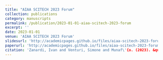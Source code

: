 ```yaml
---
title: "AIAA SCITECH 2023 Forum"
collection: publications
category: manuscripts
permalink: /publication/2023-01-01-aiaa-scitech-2023-forum
excerpt: ''
date: 2023-01-01
venue: 'AIAA SCITECH 2023 Forum'
slidesurl: 'http://academicpages.github.io/files/aiaa-scitech-2023-forum_slides.pdf'
paperurl: 'http://academicpages.github.io/files/aiaa-scitech-2023-forum.pdf'
citation: 'Zanardi, Ivan and Venturi, Simone and Munaf\'{o. (2023). &quot;AIAA SCITECH 2023 Forum.&quot; <i>AIAA SCITECH 2023 Forum</i>.'
---
```

